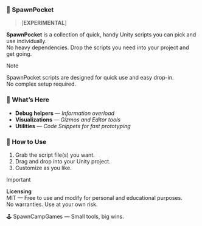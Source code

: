 ### 🧰 SpawnPocket
> [**EXPERIMENTAL**] 

**SpawnPocket** is a collection of quick, handy Unity scripts you can pick and use individually.  
No heavy dependencies. Drop the scripts you need into your project and get going.

> [!NOTE]  
> SpawnPocket scripts are designed for quick use and easy drop-in.  
> No complex setup required.

### 🔎 What’s Here
- **Debug helpers** — *Information overload*
- **Visualizations** — *Gizmos and Editor tools*  
- **Utilities** — *Code Snippets for fast prototyping*  

### 📓 How to Use
1. Grab the script file(s) you want.  
2. Drag and drop into your Unity project.  
3. Customize as you like.

> [!IMPORTANT]  
> **Licensing**  
> MIT — Free to use and modify for personal and educational purposes.  
> No warranties. Use at your own risk.


🕹️ SpawnCampGames — Small tools, big wins.
